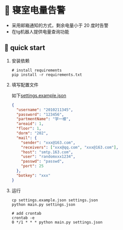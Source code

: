 # :dart: 寝室电量告警

- 采用邮箱通知的方式，剩余电量小于 20 度时告警
- 在tg机器人提供电量查询功能

## :rocket: quick start

1. 安装依赖

   ```shell
   # install requirements
   pip install -r requirements.txt
   ```

2. 填写配置文件

   如下[settings.example.json](settings.example.json)

   ```json
   {
     "username": "2010211345",
     "password": "123456",
     "partmentName": "学一楼",
     "areaid": 1,
     "floor": 1,
     "dorm": "202",
     "mail": {
       "sender": "xxx@163.com",
       "receivers": ["xxx@qq.com", "xxx@163.com"],
       "host": "smtp.163.com",
       "user": "randomxxx1234",
       "passwd": "passwd",
       "port": 25
     },
     "botkey": "xxx"
   }
   ```

3. 运行

   ```shell
   cp settings.example.json settings.json
   python main.py settings.json

   # add crontab
   crontab -e
   0 */1 * * * python main.py settings.json
   ```
